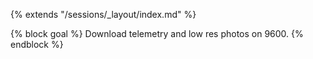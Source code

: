 {% extends "/sessions/_layout/index.md" %}

{% block goal %}
Download telemetry and low res photos on 9600.
{% endblock %}
